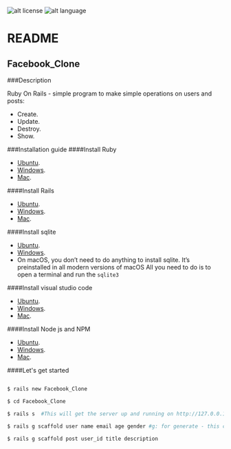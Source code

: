 ![alt license](https://img.shields.io/badge/license-GPL%20V3.0-green "GNU GPL")
![alt language](https://img.shields.io/badge/language-Ruby%20On%20Rails-blue "Ruby On Rails")

README
======

Facebook_Clone
---------------

###Description

Ruby On Rails - simple program to make simple operations on users and posts: 

*   Create. 
*   Update.
*   Destroy.
*   Show.

###Installation guide
####Install Ruby 
*   [Ubuntu](https://www.ruby-lang.org/en/documentation/installation/#package-management-systems "Ruby on Ubuntu"). 
*   [Windows](https://www.ruby-lang.org/en/documentation/installation/#rubyinstaller).    
*   [Mac](https://stackify.com/install-ruby-on-your-mac-everything-you-need-to-get-going/). 

####Install Rails 
*   [Ubuntu](https://www.howtoforge.com/tutorial/ubuntu-ruby-on-rails/). 
*   [Windows](https://gorails.com/setup/windows/10).    
*   [Mac](https://gorails.com/setup/osx/11-big-sur). 

####Install sqlite 
*   [Ubuntu](https://linuxhint.com/install-sqlite-ubuntu-linux-mint/). 
*   [Windows](https://www.sqlitetutorial.net/download-install-sqlite/).    
*   On macOS, you don’t need to do anything to install sqlite. It’s preinstalled in all modern versions of macOS
All you need to do is to open a terminal and run the `sqlite3`

####Install visual studio code 
*   [Ubuntu](https://linuxize.com/post/how-to-install-visual-studio-code-on-ubuntu-20-04/). 
*   [Windows](https://code.visualstudio.com/docs/?dv=win).    
*   [Mac](https://code.visualstudio.com/docs/?dv=osx). 

####Install Node js and NPM
*   [Ubuntu](https://linuxize.com/post/how-to-install-node-js-on-ubuntu-18.04/). 
*   [Windows](https://phoenixnap.com/kb/install-node-js-npm-on-windows).    
*   [Mac](https://www.newline.co/@Adele/how-to-install-nodejs-and-npm-on-macos--22782681). 

####Let's get started 

``` bash

$ rails new Facebook_Clone 

$ cd Facebook_Clone

$ rails s  #This will get the server up and running on http://127.0.0.1:3000 

$ rails g scaffold user name email age gender #g: for generate - this command generates crud operations (create - update - destroy - show) for the table user 

$ rails g scaffold post user_id title description 

```



